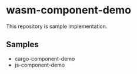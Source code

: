 # wasm-component-demo

This repository is sample implementation.


## Samples

- cargo-component-demo
- js-component-demo

